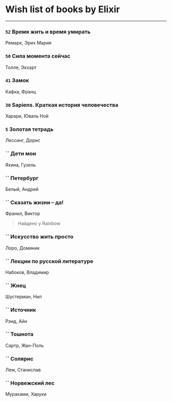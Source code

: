 # Wish list of books by Elixir
---

### `52` Время жить и время умирать
Ремарк, Эрих Мария

### `50` Сила момента сейчас
Толле, Экхарт

### `41` Замок
Кафка, Франц

### `30` Sapiens. Краткая история человечества
Харари, Юваль Ной

### `5` Золотая тетрадь
Лессинг, Дорис

### `` Дети мои
Яхина, Гузель

### `` Петербург
Белый, Андрей

### `` Сказать жизни – да!
Франкл, Виктор
> Найдено у Rainbow

### `` Искусство жить просто
Лоро, Доминик

### `` Лекции по русской литературе
Набоков, Владимир

### `` Жнец
Шустерман, Нил

### `` Источник
Рэнд, Айн

### `` Тошнота
Сартр, Жан-Поль

### `` Солярис
Лем, Станислав

### `` Норвежский лес
Мураками, Харуки

